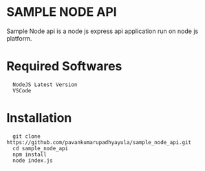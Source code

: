 # SAMPLE NODE API
Sample Node api is a node js express api application run on node js platform.

# Required Softwares
```Required Softwares
  NodeJS Latest Version
  VSCode
```
# Installation
```Commands
  git clone https://github.com/pavankumarupadhyayula/sample_node_api.git
  cd sample_node_api
  npm install
  node index.js
